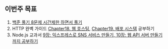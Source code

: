## 이번주 목표

1. [백준 풀기 8문제 시간제한 하면서 풀기](https://github.com/I-am-interested-in-Javascript/2021-Algorithm/tree/main/week8)
2. HTTP 완벽 가이드 [Chapter18. 웹 호스팅](https://mytutorials.tistory.com/311), [Chapter19. 배포 시스템](https://mytutorials.tistory.com/312) 공부하기
3. Node.js 교과서 [9장: 익스프레스로 SNS 서비스 만들기, 10장: 웹 API 서버 만들기까지 공부하기](https://github.com/hayoung0Lee/socialMedia-React-Express/tree/master/server)
